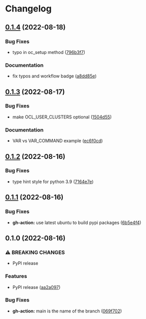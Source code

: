 # Changelog

## [0.1.4](https://github.com/chassing/ocl/compare/v0.1.3...v0.1.4) (2022-08-18)


### Bug Fixes

* typo in oc_setup method ([796b3f7](https://github.com/chassing/ocl/commit/796b3f7e3887ebdf65580ac7c629fc405cabd67a))


### Documentation

* fix typos and workflow badge ([a8dd85e](https://github.com/chassing/ocl/commit/a8dd85e02f6486cb9d93cfe05fb28c99d958d1de))

## [0.1.3](https://github.com/chassing/ocl/compare/v0.1.2...v0.1.3) (2022-08-17)


### Bug Fixes

* make OCL_USER_CLUSTERS optional ([1504d55](https://github.com/chassing/ocl/commit/1504d55f8312af0e27644c119d986fb0f4b7d4aa))


### Documentation

* VAR vs VAR_COMMAND example ([ec6f0cd](https://github.com/chassing/ocl/commit/ec6f0cdbec99bc872baca76286c399bc0043836a))

## [0.1.2](https://github.com/chassing/ocl/compare/v0.1.1...v0.1.2) (2022-08-16)


### Bug Fixes

* type hint style for python 3.9 ([7164e7e](https://github.com/chassing/ocl/commit/7164e7e67c931d2136136b1b0380f6e4c53b49a6))

## [0.1.1](https://github.com/chassing/ocl/compare/v0.1.0...v0.1.1) (2022-08-16)


### Bug Fixes

* **gh-action:** use latest ubuntu to build pypi packages ([6b5e4f4](https://github.com/chassing/ocl/commit/6b5e4f41372978cf154a0881f3a0ad200e806709))

## 0.1.0 (2022-08-16)


### ⚠ BREAKING CHANGES

* PyPI release

### Features

* PyPI release ([aa2a097](https://github.com/chassing/ocl/commit/aa2a097146a20bc49a087b0271d0cd152f4992f8))


### Bug Fixes

* **gh-action:** main is the name of the branch ([069f702](https://github.com/chassing/ocl/commit/069f70291b147a2ac3563b7606e4e6971bd417f1))

